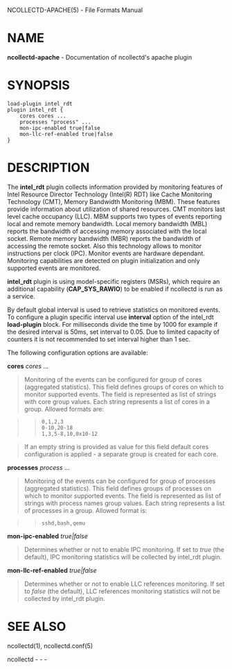 NCOLLECTD-APACHE(5) - File Formats Manual

# NAME

**ncollectd-apache** - Documentation of ncollectd's apache plugin

# SYNOPSIS

	load-plugin intel_rdt
	plugin intel_rdt {
	    cores cores ...
	    processes "process" ...
	    mon-ipc-enabled true|false
	    mon-llc-ref-enabled true|false
	}

# DESCRIPTION

The **intel\_rdt** plugin collects information provided by monitoring features
of Intel Resource Director Technology (Intel(R) RDT) like Cache Monitoring
Technology (CMT), Memory Bandwidth Monitoring (MBM). These features provide
information about utilization of shared resources.
CMT monitors last level cache occupancy (LLC).
MBM supports two types of events reporting local and remote memory bandwidth.
Local memory bandwidth (MBL) reports the bandwidth of accessing memory
associated with the local socket.
Remote memory bandwidth (MBR) reports the bandwidth of accessing the remote
socket.
Also this technology allows to monitor instructions per clock (IPC).
Monitor events are hardware dependant.
Monitoring capabilities are detected on plugin initialization and only
supported events are monitored.

**intel\_rdt** plugin is using model-specific registers (MSRs), which
require an additional capability (**CAP\_SYS\_RAWIO**) to be enabled if
ncollectd is run as a service.

By default global interval is used to retrieve statistics on monitored
events.
To configure a plugin specific interval use **interval** option of the
intel\_rdt **load-plugin** block.
For milliseconds divide the time by 1000 for example if the desired interval
is 50ms, set interval to 0.05.
Due to limited capacity of counters it is not recommended to set interval higher
than 1 sec.

The following configuration options are available:

**cores** *cores* ...

> Monitoring of the events can be configured for group of cores
> (aggregated statistics).
> This field defines groups of cores on which to monitor supported events.
> The field is represented as list of strings with core group values.
> Each string represents a list of cores in a group.
> Allowed formats are:

> >     0,1,2,3
> >     0-10,20-18
> >     1,3,5-8,10,0x10-12

> If an empty string is provided as value for this field default cores
> configuration is applied - a separate group is created for each core.

**processes** *process* ...

> Monitoring of the events can be configured for group of processes
> (aggregated statistics).
> This field defines groups of processes on which to monitor supported events.
> The field is represented as list of strings with process names group values.
> Each string represents a list of processes in a group.
> Allowed format is:

> >     sshd,bash,qemu

**mon-ipc-enabled** *true|false*

> Determines whether or not to enable IPC monitoring.
> If set to *true* (the default), IPC monitoring statistics will be
> collected by intel\_rdt plugin.

**mon-llc-ref-enabled** *true|false*

> Determines whether or not to enable LLC references monitoring.
> If set to *false* (the default), LLC references monitoring statistics
> will not be collected by intel\_rdt plugin.

# SEE ALSO

ncollectd(1),
ncollectd.conf(5)

ncollectd - - -
